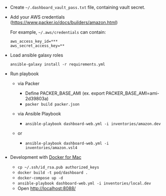 - Create `~/.dashboard_vault_pass.txt` file, containing vault secret.

- Add your AWS credentials (https://www.packer.io/docs/builders/amazon.html)

    For example, `~/.aws/credentials` can contain: 

    ```
    aws_access_key_id=*** 
    aws_secret_access_key=**
    ```
    
- Load ansible galaxy roles

     `ansible-galaxy install -r requirements.yml`

- Run playbook
    - via Packer 
        - Define PACKER_BASE_AMI (ex. export PACKER_BASE_AMI=ami-2d39803a)
        - `packer build packer.json`
    
    - via Ansible Playbook
        - `ansible-playbook dashboard-web.yml -i inventories/amazon.dev`
    - or
        - `ansible-playbook dashboard-web.yml -i inventories/amazon.vsl4`
         
- Development with [Docker for Mac](https://www.docker.com/products/docker)
    - `cp ~/.ssh/id_rsa.pub authorized_keys`
    - `docker build -t pod/dashboard .`
    - `docker-compose up -d`
    - `ansible-playbook dashboard-web.yml -i inventories/local.dev`
    - Open [http://localhost:8088/](http://localhost:8088/)